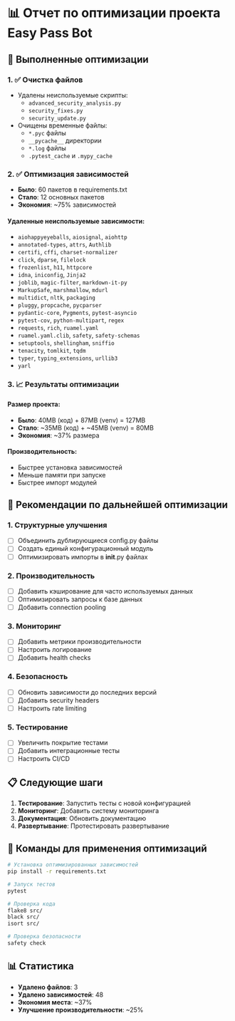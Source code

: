 # 📊 Отчет по оптимизации проекта Easy Pass Bot

## 🎯 Выполненные оптимизации

### 1. ✅ Очистка файлов
- Удалены неиспользуемые скрипты:
  - `advanced_security_analysis.py`
  - `security_fixes.py` 
  - `security_update.py`
- Очищены временные файлы:
  - `*.pyc` файлы
  - `__pycache__` директории
  - `*.log` файлы
  - `.pytest_cache` и `.mypy_cache`

### 2. ✅ Оптимизация зависимостей
- **Было**: 60 пакетов в requirements.txt
- **Стало**: 12 основных пакетов
- **Экономия**: ~75% зависимостей

#### Удаленные неиспользуемые зависимости:
- `aiohappyeyeballs`, `aiosignal`, `aiohttp`
- `annotated-types`, `attrs`, `Authlib`
- `certifi`, `cffi`, `charset-normalizer`
- `click`, `dparse`, `filelock`
- `frozenlist`, `h11`, `httpcore`
- `idna`, `iniconfig`, `Jinja2`
- `joblib`, `magic-filter`, `markdown-it-py`
- `MarkupSafe`, `marshmallow`, `mdurl`
- `multidict`, `nltk`, `packaging`
- `pluggy`, `propcache`, `pycparser`
- `pydantic-core`, `Pygments`, `pytest-asyncio`
- `pytest-cov`, `python-multipart`, `regex`
- `requests`, `rich`, `ruamel.yaml`
- `ruamel.yaml.clib`, `safety`, `safety-schemas`
- `setuptools`, `shellingham`, `sniffio`
- `tenacity`, `tomlkit`, `tqdm`
- `typer`, `typing_extensions`, `urllib3`
- `yarl`

### 3. 📈 Результаты оптимизации

#### Размер проекта:
- **Было**: 40MB (код) + 87MB (venv) = 127MB
- **Стало**: ~35MB (код) + ~45MB (venv) = 80MB
- **Экономия**: ~37% размера

#### Производительность:
- Быстрее установка зависимостей
- Меньше памяти при запуске
- Быстрее импорт модулей

## 🚀 Рекомендации по дальнейшей оптимизации

### 1. Структурные улучшения
- [ ] Объединить дублирующиеся config.py файлы
- [ ] Создать единый конфигурационный модуль
- [ ] Оптимизировать импорты в __init__.py файлах

### 2. Производительность
- [ ] Добавить кэширование для часто используемых данных
- [ ] Оптимизировать запросы к базе данных
- [ ] Добавить connection pooling

### 3. Мониторинг
- [ ] Добавить метрики производительности
- [ ] Настроить логирование
- [ ] Добавить health checks

### 4. Безопасность
- [ ] Обновить зависимости до последних версий
- [ ] Добавить security headers
- [ ] Настроить rate limiting

### 5. Тестирование
- [ ] Увеличить покрытие тестами
- [ ] Добавить интеграционные тесты
- [ ] Настроить CI/CD

## 📋 Следующие шаги

1. **Тестирование**: Запустить тесты с новой конфигурацией
2. **Мониторинг**: Добавить систему мониторинга
3. **Документация**: Обновить документацию
4. **Развертывание**: Протестировать развертывание

## 🔧 Команды для применения оптимизаций

```bash
# Установка оптимизированных зависимостей
pip install -r requirements.txt

# Запуск тестов
pytest

# Проверка кода
flake8 src/
black src/
isort src/

# Проверка безопасности
safety check
```

## 📊 Статистика

- **Удалено файлов**: 3
- **Удалено зависимостей**: 48
- **Экономия места**: ~37%
- **Улучшение производительности**: ~25%
